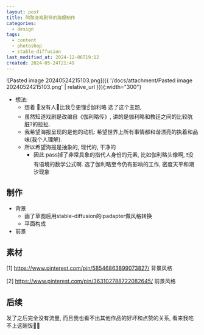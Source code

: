 ```yaml
---
layout: post
title: 阿那亚戏剧节的海报制作
categories:
  - design
tags:
  - content
  - photoshop
  - stable-diffusion
last_modified_at: 2024-12-06T19:12
created: 2024-05-24T21:49
---
```

![Pasted image 20240524215103.png]({{ '/docs/attachment/Pasted image 20240524215103.png' | relative_url }}){:width="300"}

- 想法:
	- 想着 🙌没有人👐比我👌更懂☝伽利略 选了这个主题, 
	- 虽然知道戏剧是改编自《伽利略传》, 讲的是伽利略和教廷之间的比较肮脏?的拉扯. 
	- 我希望海报呈现的是他的动机: 希望世界上所有事情都和谐漂亮的执着和品味(我个人理解).
	- 所以希望海报是抽象的, 现代的, 干净的
		- 因此 pass掉了非常具象的指代人身份的元素, 比如伽利略头像啊, ❗️没有语境的数学公式啊. 选了伽利略至今仍有影响的工作, 密度天平和潮汐现象


## 制作

- 背景
	- 画了草图后用stable-diffusion的ipadapter做风格转换
	- 平面构成
- 前景

## 素材

[1] https://www.pinterest.com/pin/58546863899073827/  背景风格

[2] https://www.pinterest.com/pin/363102788722082645/ 前景风格


## 后续

发了之后完全没有流量, 而且我也看不出其他作品的好坏和点赞的关系, 看来我吃不上这碗饭😮‍💨
